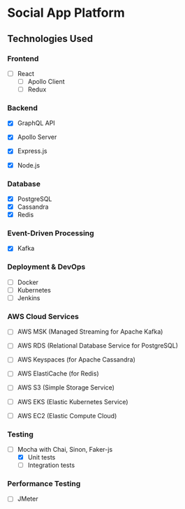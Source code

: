 # Social App Platform



## Technologies Used


### Frontend
- [ ] React
    - [ ] Apollo Client
    - [ ] Redux

### Backend
- [x] GraphQL API
- [x] Apollo Server
- [x] Express.js
- [x] Node.js


### Database
- [x] PostgreSQL
- [x] Cassandra
- [x] Redis

### Event-Driven Processing
- [x] Kafka


### Deployment & DevOps
- [ ] Docker
- [ ] Kubernetes
- [ ] Jenkins

### AWS Cloud Services
- [ ] AWS MSK (Managed Streaming for Apache Kafka)
- [ ] AWS RDS (Relational Database Service for PostgreSQL)
- [ ] AWS Keyspaces (for Apache Cassandra)
- [ ] AWS ElastiCache (for Redis)
- [ ] AWS S3 (Simple Storage Service)
- [ ] AWS EKS (Elastic Kubernetes Service)
- [ ] AWS EC2 (Elastic Compute Cloud)


### Testing
- [ ] Mocha with Chai, Sinon, Faker-js
    - [x] Unit tests
    - [ ] Integration tests

### Performance Testing
- [ ] JMeter
